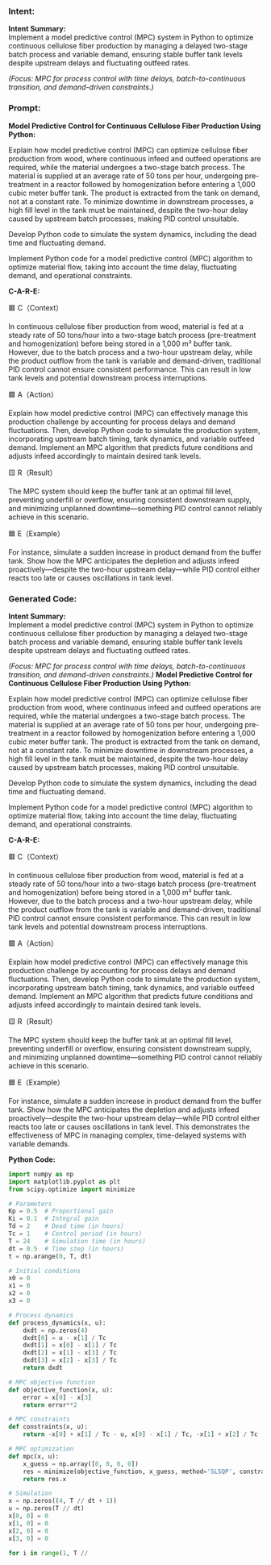 ### Intent:
**Intent Summary:**  
Implement a model predictive control (MPC) system in Python to optimize continuous cellulose fiber production by managing a delayed two-stage batch process and variable demand, ensuring stable buffer tank levels despite upstream delays and fluctuating outfeed rates.  

*(Focus: MPC for process control with time delays, batch-to-continuous transition, and demand-driven constraints.)*

### Prompt:
**Model Predictive Control for Continuous Cellulose Fiber Production Using Python:**

Explain how model predictive control (MPC) can optimize cellulose fiber production from wood, where continuous infeed and outfeed operations are required, while the material undergoes a two-stage batch process. The material is supplied at an average rate of 50 tons per hour, undergoing pre-treatment in a reactor followed by homogenization before entering a 1,000 cubic meter buffer tank. The product is extracted from the tank on demand, not at a constant rate. To minimize downtime in downstream processes, a high fill level in the tank must be maintained, despite the two-hour delay caused by upstream batch processes, making PID control unsuitable.

Develop Python code to simulate the system dynamics, including the dead time and fluctuating demand.

Implement Python code for a model predictive control (MPC) algorithm to optimize material flow, taking into account the time delay, fluctuating demand, and operational constraints.

**C-A-R-E:**

🟥 C（Context）

In continuous cellulose fiber production from wood, material is fed at a steady rate of 50 tons/hour into a two-stage batch process (pre-treatment and homogenization) before being stored in a 1,000 m³ buffer tank. However, due to the batch process and a two-hour upstream delay, while the product outflow from the tank is variable and demand-driven, traditional PID control cannot ensure consistent performance. This can result in low tank levels and potential downstream process interruptions.

🟩 A（Action）

Explain how model predictive control (MPC) can effectively manage this production challenge by accounting for process delays and demand fluctuations. Then, develop Python code to simulate the production system, incorporating upstream batch timing, tank dynamics, and variable outfeed demand. Implement an MPC algorithm that predicts future conditions and adjusts infeed accordingly to maintain desired tank levels.

🟨 R（Result）

The MPC system should keep the buffer tank at an optimal fill level, preventing underfill or overflow, ensuring consistent downstream supply, and minimizing unplanned downtime—something PID control cannot reliably achieve in this scenario.

🟦 E（Example）

For instance, simulate a sudden increase in product demand from the buffer tank. Show how the MPC anticipates the depletion and adjusts infeed proactively—despite the two-hour upstream delay—while PID control either reacts too late or causes oscillations in tank level.

### Generated Code:
**Intent Summary:**  
Implement a model predictive control (MPC) system in Python to optimize continuous cellulose fiber production by managing a delayed two-stage batch process and variable demand, ensuring stable buffer tank levels despite upstream delays and fluctuating outfeed rates.  

*(Focus: MPC for process control with time delays, batch-to-continuous transition, and demand-driven constraints.)*
**Model Predictive Control for Continuous Cellulose Fiber Production Using Python:**

Explain how model predictive control (MPC) can optimize cellulose fiber production from wood, where continuous infeed and outfeed operations are required, while the material undergoes a two-stage batch process. The material is supplied at an average rate of 50 tons per hour, undergoing pre-treatment in a reactor followed by homogenization before entering a 1,000 cubic meter buffer tank. The product is extracted from the tank on demand, not at a constant rate. To minimize downtime in downstream processes, a high fill level in the tank must be maintained, despite the two-hour delay caused by upstream batch processes, making PID control unsuitable.

Develop Python code to simulate the system dynamics, including the dead time and fluctuating demand.

Implement Python code for a model predictive control (MPC) algorithm to optimize material flow, taking into account the time delay, fluctuating demand, and operational constraints.

**C-A-R-E:**

🟥 C（Context）

In continuous cellulose fiber production from wood, material is fed at a steady rate of 50 tons/hour into a two-stage batch process (pre-treatment and homogenization) before being stored in a 1,000 m³ buffer tank. However, due to the batch process and a two-hour upstream delay, while the product outflow from the tank is variable and demand-driven, traditional PID control cannot ensure consistent performance. This can result in low tank levels and potential downstream process interruptions.

🟩 A（Action）

Explain how model predictive control (MPC) can effectively manage this production challenge by accounting for process delays and demand fluctuations. Then, develop Python code to simulate the production system, incorporating upstream batch timing, tank dynamics, and variable outfeed demand. Implement an MPC algorithm that predicts future conditions and adjusts infeed accordingly to maintain desired tank levels.

🟨 R（Result）

The MPC system should keep the buffer tank at an optimal fill level, preventing underfill or overflow, ensuring consistent downstream supply, and minimizing unplanned downtime—something PID control cannot reliably achieve in this scenario.

🟦 E（Example）

For instance, simulate a sudden increase in product demand from the buffer tank. Show how the MPC anticipates the depletion and adjusts infeed proactively—despite the two-hour upstream delay—while PID control either reacts too late or causes oscillations in tank level. This demonstrates the effectiveness of MPC in managing complex, time-delayed systems with variable demands.

**Python Code:**

```python
import numpy as np
import matplotlib.pyplot as plt
from scipy.optimize import minimize

# Parameters
Kp = 0.5  # Proportional gain
Ki = 0.1  # Integral gain
Td = 2    # Dead time (in hours)
Tc = 1    # Control period (in hours)
T = 24    # Simulation time (in hours)
dt = 0.5  # Time step (in hours)
t = np.arange(0, T, dt)

# Initial conditions
x0 = 0
x1 = 0
x2 = 0
x3 = 0

# Process dynamics
def process_dynamics(x, u):
    dxdt = np.zeros(4)
    dxdt[0] = u - x[1] / Tc
    dxdt[1] = x[0] - x[1] / Tc
    dxdt[2] = x[1] - x[3] / Tc
    dxdt[3] = x[2] - x[3] / Tc
    return dxdt

# MPC objective function
def objective_function(x, u):
    error = x[0] - x[3]
    return error**2

# MPC constraints
def constraints(x, u):
    return -x[0] + x[1] / Tc - u, x[0] - x[1] / Tc, -x[1] + x[2] / Tc - u, x[1] - x[2] / Tc

# MPC optimization
def mpc(x, u):
    x_guess = np.array([0, 0, 0, 0])
    res = minimize(objective_function, x_guess, method='SLSQP', constraints=constraints, args=(u,))
    return res.x

# Simulation
x = np.zeros((4, T // dt + 1))
u = np.zeros(T // dt)
x[0, 0] = 0
x[1, 0] = 0
x[2, 0] = 0
x[3, 0] = 0

for i in range(1, T //
